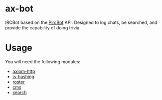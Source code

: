 ax-bot
========

IRCBot based on the [PircBot](http://www.jibble.org/pircbot.php) API. Designed to log chats, be searched, and provide the capability of doing trivia.


Usage
========

You will need the following modules:
* [axiom-http](http://github.com/ncb000gt/axiom-http)
* [js-hashing](http://github.com/ncb000gt/js-hashing)
* [roster](http://github.com/ncb000gt/roster)
* [cms](http://github.com/axiomsoftware/cms)
* [xearch](http://github.com/ncb000gt/xearch)